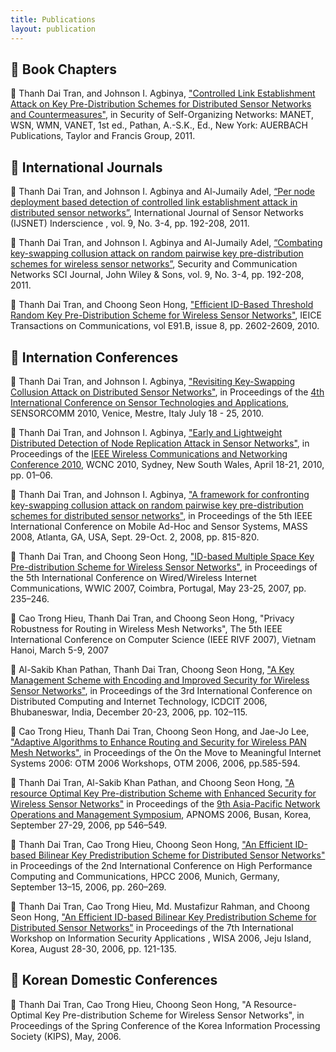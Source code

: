 ```yaml
---
title: Publications
layout: publication
---
```


## 📙 Book Chapters

📙 Thanh Dai Tran, and Johnson I. Agbinya, ["Controlled Link Establishment Attack on Key Pre-Distribution Schemes for Distributed Sensor Networks and Countermeasures"](https://doi.org/10.1201/EBK1439819197), in Security of Self-Organizing Networks: MANET, WSN, WMN, VANET, 1st ed., Pathan, A.-S.K., Ed., New York: AUERBACH Publications, Taylor and Francis Group, 2011.

## 📰 International Journals

📰 Thanh Dai Tran, and Johnson I. Agbinya and Al-Jumaily Adel, [“Per node deployment based detection of controlled link establishment attack in distributed sensor networks”](https://www.inderscience.com/info/inarticle.php?artid=40240), International Journal of Sensor Networks (IJSNET) Inderscience , vol. 9, No. 3-4, pp. 192-208, 2011.

📰 Thanh Dai Tran, and Johnson I. Agbinya and Al-Jumaily Adel, [“Combating key-swapping collusion attack on random pairwise key pre-distribution schemes for wireless sensor networks”](https://onlinelibrary.wiley.com/doi/epdf/10.1002/sec.106), Security and Communication Networks SCI Journal, John Wiley & Sons, vol. 9, No. 3-4, pp. 192-208, 2011.

📰 Thanh Dai Tran, and Choong Seon Hong, ["Efficient ID-Based Threshold Random Key Pre-Distribution Scheme for Wireless Sensor Networks"](https://www.jstage.jst.go.jp/article/transcom/E91.B/8/E91.B_8_2602/_article), IEICE Transactions on Communications, vol E91.B, issue 8, pp. 2602-2609, 2010.

## 📄 Internation Conferences

📄 Thanh Dai Tran, and Johnson I. Agbinya, ["Revisiting Key-Swapping Collusion Attack on Distributed Sensor Networks"](https://doi.ieeecomputersociety.org/10.1109/SENSORCOMM.2010.63), in Proceedings of the [4th International Conference on Sensor Technologies and Applications](http://www.iaria.org/conferences2010/SENSORCOMM10.html), SENSORCOMM 2010, Venice, Mestre, Italy July 18 - 25, 2010.

📄 Thanh Dai Tran, and Johnson I. Agbinya, ["Early and Lightweight Distributed Detection of Node Replication Attack in Sensor Networks"](https://ieeexplore.ieee.org/document/5506482), in Proceedings of the [IEEE Wireless Communications and Networking Conference 2010](https://wcnc2010.ieee-wcnc.org/), WCNC 2010, Sydney, New South Wales, April 18-21, 2010, pp. 01–06.

📄 Thanh Dai Tran, and Johnson I. Agbinya, ["A framework for confronting key-swapping collusion attack on random pairwise key pre-distribution schemes for distributed sensor networks"](http://dx.doi.org/10.1109/MAHSS.2008.4660126), in Proceedings of the 5th IEEE International Conference on Mobile Ad-Hoc and Sensor Systems, MASS 2008, Atlanta, GA, USA, Sept. 29-Oct. 2, 2008, pp. 815-820.

📄 Thanh Dai Tran, and Choong Seon Hong, ["ID-based Multiple Space Key Pre-distribution Scheme for Wireless Sensor Networks"](https://link.springer.com/chapter/10.1007/978-3-540-72697-5_20), in Proceedings of the 5th International Conference on Wired/Wireless Internet Communications, WWIC 2007, Coimbra, Portugal, May 23-25, 2007, pp. 235–246.

📄 Cao Trong Hieu, Thanh Dai Tran, and Choong Seon Hong, "Privacy Robustness for Routing in Wireless Mesh Networks", The 5th IEEE International Conference on Computer Science (IEEE RIVF 2007), Vietnam Hanoi, March 5-9, 2007

📄 Al-Sakib Khan Pathan, Thanh Dai Tran, Choong Seon Hong, ["A Key Management Scheme with Encoding and Improved Security for Wireless Sensor Networks"](https://link.springer.com/chapter/10.1007/11951957_10), in Proceedings of the 3rd International Conference on Distributed Computing and Internet Technology, ICDCIT 2006, Bhubaneswar, India, December 20-23, 2006, pp. 102–115.

📄 Cao Trong Hieu, Thanh Dai Tran, Choong Seon Hong, and Jae-Jo Lee, ["Adaptive Algorithms to Enhance Routing and Security for Wireless PAN Mesh Networks"](https://link.springer.com/chapter/10.1007/11915034_82), in Proceedings of the On the Move to Meaningful Internet Systems 2006: OTM 2006 Workshops, OTM 2006, 2006, pp.585-594.

📄 Thanh Dai Tran, Al-Sakib Khan Pathan, and Choong Seon Hong, ["A resource Optimal Key Pre-distribution Scheme with Enhanced Security for Wireless Sensor Networks"](https://link.springer.com/chapter/10.1007/11876601_62) in Proceedings of the [9th Asia-Pacific Network Operations and Management Symposium](http://www.apnoms.org/2006/), APNOMS 2006, Busan, Korea, September 27-29, 2006,  pp 546–549.

📄 Thanh Dai Tran, Cao Trong Hieu, Choong Seon Hong, ["An Efficient ID-based Bilinear Key Predistribution Scheme for Distributed Sensor Networks"](https://link.springer.com/chapter/10.1007/11847366_27) in Proceedings of the 2nd International Conference on High Performance Computing and Communications, HPCC 2006, Munich, Germany, September 13–15, 2006, pp. 260–269.

📄 Thanh Dai Tran, Cao Trong Hieu, Md. Mustafizur Rahman, and Choong Seon Hong, ["An Efficient ID-based Bilinear Key Predistribution Scheme for Distributed Sensor Networks"](https://link.springer.com/chapter/10.1007/11847366_27) in Proceedings of the 7th International Workshop on Information Security Applications , WISA 2006, Jeju Island, Korea, August 28-30, 2006, pp. 121-135.

## 📝 Korean Domestic Conferences

📝 Thanh Dai Tran, Cao Trong Hieu, Choong Seon Hong, "A Resource-Optimal Key Pre-distribution Scheme for Wireless Sensor Networks", in Proceedings of the Spring Conference of the Korea Information Processing Society (KIPS), May, 2006.
